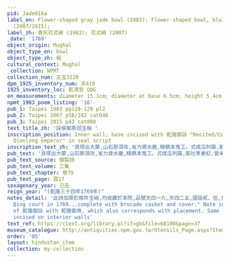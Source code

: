 ```yaml
---
pid: Jade016a
label_en: Flower-shaped gray jade bowl (1983); Flower-shaped bowl, bluish-grey jade
  (2007/2015);
label_zh: 青灰花式碗 (1983); 花式碗 (2007)
_date: '1769'
object_origin: Mughal
object_type_en: bowl
object_type_zh: 椀
cultural_context: Mughal
_collection: NPMT
collection_num: 古玉3220
dpm_1925_inventory_num: 天419
1925_inventory_loc: 乾清宮 QQG
en_measurements: diameter 15.1cm; diameter at base 6.5cm; height 5.4cm
npmt_1983_poem_listing: '16'
pub_1: Taipei 1983 pp128-129 pl2
pub_2: Taipei 2007 p58/242 cat046
pub_3: Taipei 2015 p43 cat008
text_title_zh: '詠痕都斯坦玉椀 '
inscription_position: Inner wall; base incised with 乾隆御詠 "Recited/Composed by the
  Qianlong emperor" in seal script
inscription_text_zh: '良璆出大蒙,山石那須攻,省力資水磨,精鐫本鬼工。式成瓜列瓣,氣吐草垂虹,曾未三朡伐,貢原西旅同。 '
pub_text: '良璆出大蒙,山石那須攻,省力資水磨,精鐫本鬼工。式成瓜列瓣,氣吐草垂虹,曾未三朡伐(平定回部師未至痕都斯坦),貢原西旅同。 '
pub_text_source: 御製詩
pub_text_volume: 三集
pub_text_chapter: 卷79
pub_text_page: 頁17
sexagenary_year: 己丑
reign_year: "(乾隆三十四年1769年)"
notes_detail: '此詩加琢於兩件玉碗,均收藏於本院,品號天四一九,天四二五,圖版貳、伍,插圖36,35。 Taipei 2007 p. 242: "Entered
  Qing court in 1769...complete with brocade casket and cover." Note intriguing homophone
  of 乾隆御詠 with 乾隆御用, which also corresponds with placement. Same poem as Jade016a
  incised on interior walls'
text_ref: https://ctext.org/library.pl?if=gb&file=68100&page=37
museum_catalogue: http://antiquities.npm.gov.tw/Utensils_Page.aspx?ItemId=53643
order: '05'
layout: hindustan_item
collection: my-collection
---
```

